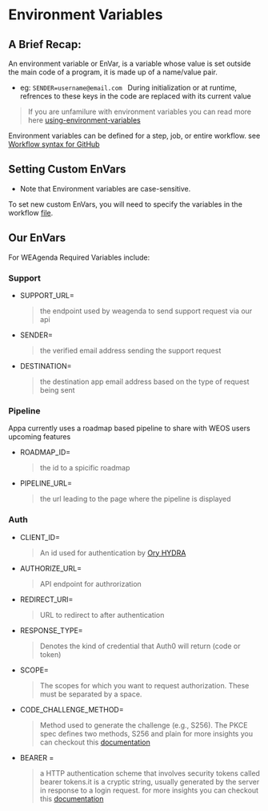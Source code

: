 # Environment Variables 

## A Brief Recap:
An environment variable  or EnVar, is a variable whose value is set outside the main code of a program, it is made up of a name/value pair.
   - eg: ```SENDER=username@email.com ```
During initialization or at runtime, refrences to these keys in the code are replaced with its current value
 
> If you are unfamilure with environment variables you can read more here [using-environment-variables](https://help.github.com/en/actions/configuring-and-managing-workflows/using-environment-variables)

Environment variables can be defined for a step, job, or entire workflow. see [Workflow syntax for GitHub](https://help.github.com/en/actions/reference/workflow-syntax-for-github-actions#jobsjob_idstepsenv)

## Setting Custom EnVars
- Note that Environment variables are case-sensitive.  

To set new custom EnVars, you will need to specify the variables in the workflow [file](.github/workflows/ci.yml). 

## Our EnVars

For WEAgenda Required Variables include: 

### Support 
- SUPPORT_URL=
  > the endpoint used by weagenda to send support request via our api 
- SENDER=
  > the verified email address sending the support request
- DESTINATION=
  > the destination app email address based on the type of request being sent 

### Pipeline 
Appa currently uses a roadmap based pipeline to share with WEOS users upcoming features
- ROADMAP_ID= 
   > the id to a spicific roadmap 
- PIPELINE_URL= 
   > the url leading to the page where the pipeline is displayed  

### Auth 
- CLIENT_ID= 
   > An id used for authentication by [Ory HYDRA](https://www.ory.sh/hydra/docs/) 
- AUTHORIZE_URL= 
   > API endpoint for authrorization
- REDIRECT_URI= 
   > URL to redirect to after authentication
- RESPONSE_TYPE= 
   > Denotes the kind of credential that Auth0 will return (code or token)
- SCOPE=
   > The scopes for which you want to request authorization. These must be separated by a space.
- CODE_CHALLENGE_METHOD= 
   > Method used to generate the challenge (e.g., S256). The PKCE spec defines two methods, S256 and plain
for more insights you can checkout this [documentation](https://auth0.com/docs/flows/guides/auth-code-pkce/call-api-auth-code-pkce)

- BEARER = 
   > a HTTP authentication scheme that involves security tokens called bearer tokens.it is a cryptic string, usually generated by the server in response to a login request. for more insights you can checkout this [documentation](https://swagger.io/docs/specification/authentication/bearer-authentication/)

